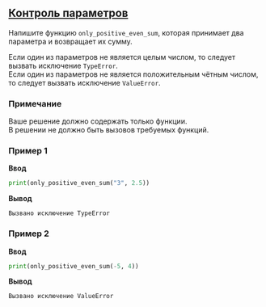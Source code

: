 ## [Контроль параметров](../../../solutions/5.3/53_d.py)

Напишите функцию `only_positive_even_sum`, которая принимает два параметра и возвращает их сумму.

Если один из параметров не является целым числом, то следует вызвать исключение `TypeError`.\
Если один из параметров не является положительным чётным числом, то следует вызвать исключение `ValueError`.

### Примечание

Ваше решение должно содержать только функции.\
В решении не должно быть вызовов требуемых функций.

### Пример 1

**Ввод**
```python
print(only_positive_even_sum("3", 2.5))
```

**Вывод**
```plaintext
Вызвано исключение TypeError
```

### Пример 2

**Ввод**
```python
print(only_positive_even_sum(-5, 4))
```

**Вывод**
```plaintext
Вызвано исключение ValueError
```